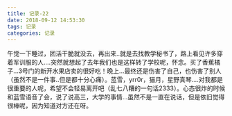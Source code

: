 ```yaml
---
title: 记录-22
date: 2018-09-12 14:53:30
tags: 记录
categories: 记录
---
```

午觉一下睡过，团活干脆就没去，再出来..就是去找教学秘书了，路上看见许多穿着军训服的人....突然就想起了去年我们也是这样转了学校呢，怀念。买了香蕉橘子...3号门的新开水果店卖的很好吃！晚上...最终还是伤害了自己，也伤害了别人（虽然不是一件事..但是都十分心痛）。蓝雪，yrr0r，猫月，星野真琴....对我都是很重要的人呢，希望不会轻易离开吧（乱七八糟的一句话2333）。心态很炸的时候和蓝雪语音了会，说了说高三，大学的事情...虽然不是一直在说话，但是依旧觉得很棒呢，因为知道对方还在呀。
